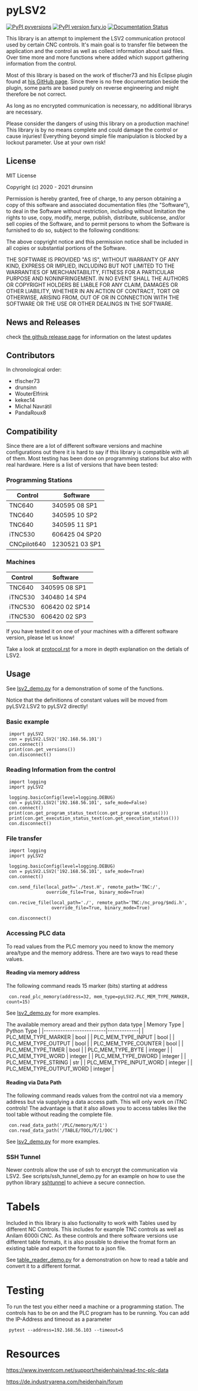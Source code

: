 # pyLSV2

[![PyPI pyversions](https://img.shields.io/pypi/pyversions/pyLSV2.svg)](https://pypi.python.org/pypi/pyLSV2/)
[![PyPI version fury.io](https://badge.fury.io/py/pyLSV2.svg)](https://pypi.python.org/pypi/pyLSV2/)
[![Documentation Status](https://readthedocs.org/projects/pylsv2/badge/?version=latest)](https://pylsv2.readthedocs.io/en/latest/?badge=latest)


 This library is an attempt to implement the LSV2 communication protocol used by certain
 CNC controls. It's main goal is to transfer file between the application and the control as well
 as collect information about said files. Over time more and more functions where added which
 support gathering information from the control.

 Most of this library is based on the work of tfischer73 and his Eclipse plugin found at [his GitHub page](https://github.com/tfischer73/Eclipse-Plugin-Heidenhain). Since there is no free  documentation beside the plugin, some parts are based purely on reverse engineering and might therefore be not correct.

 As long as no encrypted communication is necessary, no additional librarys are necessary.
 
 Please consider the dangers of using this library on a production machine! This library is by no means complete and could damage the control or cause injuries! Everything beyond simple file manipulation is blocked by a lockout parameter. Use at your own risk!

## License
 MIT License

 Copyright (c) 2020 - 2021 drunsinn

 Permission is hereby granted, free of charge, to any person obtaining a copy
 of this software and associated documentation files (the "Software"), to deal
 in the Software without restriction, including without limitation the rights
 to use, copy, modify, merge, publish, distribute, sublicense, and/or sell
 copies of the Software, and to permit persons to whom the Software is
 furnished to do so, subject to the following conditions:

 The above copyright notice and this permission notice shall be included in all
 copies or substantial portions of the Software.

 THE SOFTWARE IS PROVIDED "AS IS", WITHOUT WARRANTY OF ANY KIND, EXPRESS OR
 IMPLIED, INCLUDING BUT NOT LIMITED TO THE WARRANTIES OF MERCHANTABILITY,
 FITNESS FOR A PARTICULAR PURPOSE AND NONINFRINGEMENT. IN NO EVENT SHALL THE
 AUTHORS OR COPYRIGHT HOLDERS BE LIABLE FOR ANY CLAIM, DAMAGES OR OTHER
 LIABILITY, WHETHER IN AN ACTION OF CONTRACT, TORT OR OTHERWISE, ARISING FROM,
 OUT OF OR IN CONNECTION WITH THE SOFTWARE OR THE USE OR OTHER DEALINGS IN THE
 SOFTWARE.

## News and Releases
check [the github release page](https://github.com/drunsinn/pyLSV2/releases) for information on the latest updates

## Contributors
In chronological order:
- tfischer73
- drunsinn
- WouterElfrink
- kekec14
- Michal Navrátil
- PandaRoux8

## Compatibility
Since there are a lot of different software versions and machine configurations out there 
it is hard to say if this library is compatible with all of them. Most testing has been done 
on programming stations but also with real hardware. Here is a list of versions that have
been tested:

### Programming Stations
| Control     | Software       |
|-------------|----------------|
| TNC640      | 340595 08 SP1  |
| TNC640      | 340595 10 SP2  |
| TNC640      | 340595 11 SP1  |
| iTNC530     | 606425 04 SP20 |
| CNCpilot640 | 1230521 03 SP1 |

### Machines
| Control     | Software       |
|-------------|----------------|
| TNC640      | 340595 08 SP1  |
| iTNC530     | 340480 14 SP4  |
| iTNC530     | 606420 02 SP14 |
| iTNC530     | 606420 02 SP3  |

If you have tested it on one of your machines with a different software version, please let us know!

Take a look at [protocol.rst](https://github.com/drunsinn/pyLSV2/blob/c0631b7cfbe033ce2727ea07fe5202e967e086c9/docs/protocol.rst) for a more in depth explanation on the detials of LSV2.

## Usage
See [lsv2_demo.py](https://github.com/drunsinn/pyLSV2/blob/c85d1dc64ce7c5f7e2941d0f558a22a6c702798f/scripts/lsv2_demo.py) for a demonstration of some of the functions.

Notice that the definitionns of constant values will be moved from pyLSV2.LSV2 to pyLSV2 directly!

### Basic example
```
 import pyLSV2
 con = pyLSV2.LSV2('192.168.56.101')
 con.connect()
 print(con.get_versions())
 con.disconnect()
```

### Reading Information from the control
```
 import logging
 import pyLSV2
 
 logging.basicConfig(level=logging.DEBUG)
 con = pyLSV2.LSV2('192.168.56.101', safe_mode=False)
 con.connect()
 print(con.get_program_status_text(con.get_program_status()))
 print(con.get_execution_status_text(con.get_execution_status()))
 con.disconnect()
```

### File transfer
```
 import logging
 import pyLSV2
 
 logging.basicConfig(level=logging.DEBUG)
 con = pyLSV2.LSV2('192.168.56.101', safe_mode=True)
 con.connect()

 con.send_file(local_path='./test.H', remote_path='TNC:/',
               override_file=True, binary_mode=True)

 con.recive_file(local_path='./', remote_path='TNC:/nc_prog/$mdi.h',
                 override_file=True, binary_mode=True)

 con.disconnect()
```

### Accessing PLC data
 To read values from the PLC memory you need to know the memory area/type and the memory address. There are two ways to read these values.
 
#### Reading via memory address
 The following command reads 15 marker (bits) starting at address

```
 con.read_plc_memory(address=32, mem_type=pyLSV2.PLC_MEM_TYPE_MARKER, count=15)
```
 See [lsv2_demo.py](https://github.com/drunsinn/pyLSV2/blob/c85d1dc64ce7c5f7e2941d0f558a22a6c702798f/scripts/lsv2_demo.py) for more examples.

 The available memory aread and their python data type
| Memory Type              | Python Type |
|--------------------------|-------------|
| PLC_MEM_TYPE_MARKER      | bool        |
| PLC_MEM_TYPE_INPUT       | bool        |
| PLC_MEM_TYPE_OUTPUT      | bool        |
| PLC_MEM_TYPE_COUNTER     | bool        |
| PLC_MEM_TYPE_TIMER       | bool        |
| PLC_MEM_TYPE_BYTE        | integer     |
| PLC_MEM_TYPE_WORD        | integer     |
| PLC_MEM_TYPE_DWORD       | integer     |
| PLC_MEM_TYPE_STRING      | str         |
| PLC_MEM_TYPE_INPUT_WORD  | integer     |
| PLC_MEM_TYPE_OUTPUT_WORD | integer     |

#### Reading via Data Path
 The following command reads values from the control not via a memory address but via supplying a data access path. This will only work on iTNC controls!
 The advantage is that it also allows you to access tables like the tool table without reading the complete file.

```
 con.read_data_path('/PLC/memory/K/1')
 con.read_data_path('/TABLE/TOOL/T/1/DOC')
```
 
 See [lsv2_demo.py](https://github.com/drunsinn/pyLSV2/blob/c85d1dc64ce7c5f7e2941d0f558a22a6c702798f/scripts/lsv2_demo.py) for more examples.

### SSH Tunnel
Newer controls allow the use of ssh to encrypt the communication via LSV2. See scripts/ssh_tunnel_demo.py for an example on how to use the python library [sshtunnel](https://github.com/pahaz/sshtunnel) to achieve a secure connection.

# Tabels
Included in this library is also fuctionality to work with Tables used by different NC Controls. This includes for example TNC controls as well as Anilam 6000i CNC. As these controls and there software versions use different table formats, it is also possible to dreive the fromat form an existing table and export the format to a json file.

 See [table_reader_demo.py](https://github.com/drunsinn/pyLSV2/blob/31b9d867c28bb34c7b9e0cfc80270d4277b2079a/scripts/table_reader_demo.py) for a demonstration on how to read a table and convert it to a different format.

# Testing
 To run the test you either need a machine or a programming station. The controls has to be on and the 
 PLC program has to be running. You can add the IP-Address and timeout as a parameter
```
 pytest --address=192.168.56.103 --timeout=5
```

# Resources
https://www.inventcom.net/support/heidenhain/read-tnc-plc-data

https://de.industryarena.com/heidenhain/forum
